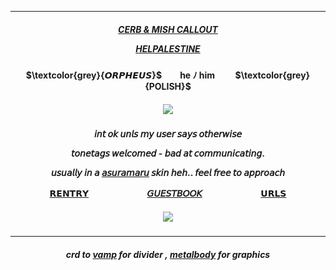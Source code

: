 ***
<h5 align="center">

[CERB & MISH CALLOUT](https://docs.google.com/document/d/1z4ZlR_uJhfT6QAgw-iDPfitZJCogg3m4H8ldjWhYBFU/edit?usp=sharing) 

[HELPALESTINE](https://arab.org/click-to-help/palestine/)


<h4 align="center">    

<p>

<h4 align="center">
$\textcolor{grey}{𝙊𝙍𝙋𝙃𝙀𝙐𝙎}$ㅤ ㅤhe ﾉ himㅤ ㅤ $\textcolor{grey}{POLISH}$
</h4> 
<h5 align="center">
<img src="https://media.discordapp.net/attachments/910049236903657494/1222991416935055380/tumblr_69ff62a78a30c66b2d6d9a292b45610f_a6b9a2fe_1280_1.png?ex=66183a83&is=6605c583&hm=daa3d1ae36aeb11fe331038104003d0df62f42c05e25ec99ee0ed68e1bee9ce2&=&format=webp&quality=lossless"/>
</h5>  
<h4 align="center">

𝘪𝘯𝘵 𝘰𝘬 𝘶𝘯𝘭𝘴 𝘮𝘺 𝘶𝘴𝘦𝘳 𝘴𝘢𝘺𝘴 𝘰𝘵𝘩𝘦𝘳𝘸𝘪𝘴𝘦

𝘵𝘰𝘯𝘦𝘵𝘢𝘨𝘴 𝘸𝘦𝘭𝘤𝘰𝘮𝘦𝘥 - 𝘣𝘢𝘥 𝘢𝘵 𝘤𝘰𝘮𝘮𝘶𝘯𝘪𝘤𝘢𝘵𝘪𝘯𝘨.

𝘶𝘴𝘶𝘢𝘭𝘭𝘺 𝘪𝘯 𝘢 [𝘢𝘴𝘶𝘳𝘢𝘮𝘢𝘳𝘶](https://owarinoseraph.fandom.com/wiki/Asuramaru) 𝘴𝘬𝘪𝘯 𝘩𝘦𝘩.. 𝘧𝘦𝘦𝘭 𝘧𝘳𝘦𝘦 𝘵𝘰 𝘢𝘱𝘱𝘳𝘰𝘢𝘤𝘩

[𝗥𝗘𝗡𝗧𝗥𝗬](https://rentry.co/biilian)ㅤㅤㅤㅤ ㅤㅤㅤ[𝘎𝘜𝘌𝘚𝘛𝘉𝘖𝘖𝘒](https://ovrpheus.123guestbook.com/)ㅤㅤㅤㅤ ㅤㅤㅤ[𝗨𝗥𝗟𝗦](https://rentry.co/ovrpheus)
</h4> 

<h5 align="center">
<img src="https://gifcity.carrd.co/assets/images/gallery49/ceeed9db.png?v=d32b0bb8"/>
</h5>  

***
<h5 align="center">
</p>

crd to [vamp](https://rentry.co/vamptism) for divider , [metalbody](https://www.tumblr.com/metalbody/745424568558272512/arlecchino-graphics) for graphics
